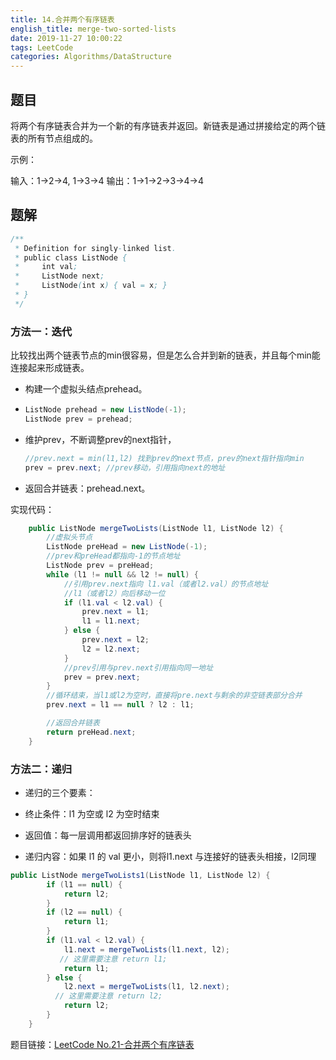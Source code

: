 ```yaml
---
title: 14.合并两个有序链表
english_title: merge-two-sorted-lists
date: 2019-11-27 10:00:22
tags: LeetCode
categories: Algorithms/DataStructure
---
```


## 题目

将两个有序链表合并为一个新的有序链表并返回。新链表是通过拼接给定的两个链表的所有节点组成的。 

示例：

输入：1->2->4, 1->3->4
输出：1->1->2->3->4->4



## 题解

```java
/**
 * Definition for singly-linked list.
 * public class ListNode {
 *     int val;
 *     ListNode next;
 *     ListNode(int x) { val = x; }
 * }
 */
```



### 方法一：迭代

比较找出两个链表节点的min很容易，但是怎么合并到新的链表，并且每个min能连接起来形成链表。

* 构建一个虚拟头结点prehead。

* ```Java
  ListNode prehead = new ListNode(-1);
  ListNode prev = prehead;
  ```

* 维护prev，不断调整prev的next指针，

  ```java
  //prev.next = min(l1,l2) 找到prev的next节点，prev的next指针指向min
  prev = prev.next; //prev移动，引用指向next的地址
  ```

* 返回合并链表：prehead.next。

  

实现代码：

  ```java
      public ListNode mergeTwoLists(ListNode l1, ListNode l2) {
          //虚拟头节点
          ListNode preHead = new ListNode(-1);
          //prev和preHead都指向-1的节点地址
          ListNode prev = preHead;
          while (l1 != null && l2 != null) {
              //引用prev.next指向 l1.val（或者l2.val）的节点地址
              //l1（或者l2）向后移动一位
              if (l1.val < l2.val) {
                  prev.next = l1;
                  l1 = l1.next;
              } else {
                  prev.next = l2;
                  l2 = l2.next;
              }
              //prev引用与prev.next引用指向同一地址
              prev = prev.next;
          }
          //循环结束，当l1或l2为空时，直接将pre.next与剩余的非空链表部分合并
          prev.next = l1 == null ? l2 : l1;
  
          //返回合并链表
          return preHead.next;
      }
  
  ```

  

### 方法二：递归

* 递归的三个要素：

* 终止条件：l1 为空或 l2 为空时结束

* 返回值：每一层调用都返回排序好的链表头

* 递归内容：如果 l1 的 val 更小，则将l1.next 与连接好的链表头相接，l2同理

```java
public ListNode mergeTwoLists1(ListNode l1, ListNode l2) {
        if (l1 == null) {
            return l2;
        }
        if (l2 == null) {
            return l1;
        }
        if (l1.val < l2.val) {
            l1.next = mergeTwoLists(l1.next, l2);
           // 这里需要注意 return l1;
            return l1;
        } else {
            l2.next = mergeTwoLists(l1, l2.next);
          // 这里需要注意 return l2;
            return l2;
        }
    }
```



题目链接：[LeetCode No.21-合并两个有序链表](https://leetcode-cn.com/problems/merge-two-sorted-lists/)

